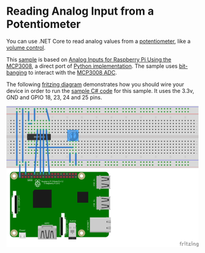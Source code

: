 # Reading Analog Input from a Potentiometer

You can use .NET Core to read analog values from a [potentiometer](https://www.adafruit.com/product/356), like a [volume control](https://en.wikipedia.org/wiki/Trimmer_(electronics)).

This [sample](Program.cs) is based on [Analog Inputs for Raspberry Pi Using the MCP3008](https://learn.adafruit.com/reading-a-analog-in-and-controlling-audio-volume-with-the-raspberry-pi), a direct port of [Python implementation](https://learn.adafruit.com/reading-a-analog-in-and-controlling-audio-volume-with-the-raspberry-pi/script). The sample uses [bit-banging](https://en.wikipedia.org/wiki/Serial_Peripheral_Interface#Example_of_bit-banging_the_master_protocol) to interact with the [MCP3008 ADC](https://www.adafruit.com/product/856).

The following [fritzing diagram](rpi-trimpot.fzz) demonstrates how you should wire your device in order to run the [sample C# code](Program.cs) for this sample. It uses the 3.3v, GND and GPIO 18, 23, 24 and 25 pins.

![Rasperry Pi Breadboard diagram](rpi-trimpot_bb.png)
